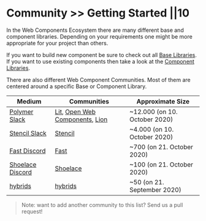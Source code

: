 # Community >> Getting Started ||10

In the Web Components Ecosystem there are many different base and component libraries.
Depending on your requirements one might be more appropriate for your project than others.

If you want to build new component be sure to check out all [Base Libraries](./base-libraries.md).
If you want to use existing components then take a look at the [Component Libraries](./component-libraries.md).

There are also different Web Component Communities. Most of them are centered around a specific Base or Component Library.

| Medium                                                        | Communities                                                                                                    | Approximate Size              |
| ------------------------------------------------------------- | -------------------------------------------------------------------------------------------------------------- | ----------------------------- |
| [Polymer Slack](https://www.polymer-project.org/slack-invite) | [Lit](https://lit.dev/), [Open Web Components](https://open-wc.org/), [Lion](https://github.com/ing-bank/lion) | ~12.000 (on 10. October 2020) |
| [Stencil Slack](https://stencil-worldwide.herokuapp.com/)     | [Stencil](https://stenciljs.com/)                                                                              | ~4.000 (on 10. October 2020)  |
| [Fast Discord](https://discord.com/invite/FcSNfg4)            | [Fast](https://www.fast.design/)                                                                               | ~700 (on 21. October 2020)    |
| [Shoelace Discord](https://discord.gg/mg8f26C)                | [Shoelace](https://shoelace.style/)                                                                            | ~100 (on 21. October 2020)    |
| [hybrids](https://gitter.im/hybridsjs/hybrids)                | [hybrids](https://hybrids.js.org/)                                                                             | ~50 (on 21. September 2020)   |

> Note: want to add another community to this list? Send us a pull request!
